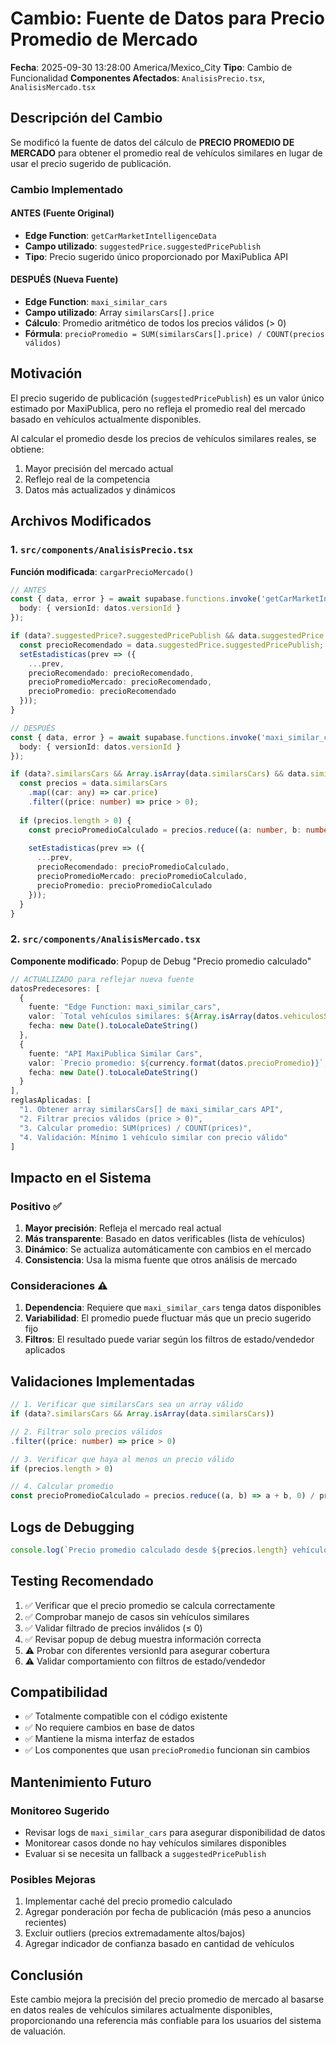 # Cambio: Fuente de Datos para Precio Promedio de Mercado

**Fecha**: 2025-09-30 13:28:00 America/Mexico_City
**Tipo**: Cambio de Funcionalidad
**Componentes Afectados**: `AnalisisPrecio.tsx`, `AnalisisMercado.tsx`

## Descripción del Cambio

Se modificó la fuente de datos del cálculo de **PRECIO PROMEDIO DE MERCADO** para obtener el promedio real de vehículos similares en lugar de usar el precio sugerido de publicación.

### Cambio Implementado

#### ANTES (Fuente Original)
- **Edge Function**: `getCarMarketIntelligenceData`
- **Campo utilizado**: `suggestedPrice.suggestedPricePublish`
- **Tipo**: Precio sugerido único proporcionado por MaxiPublica API

#### DESPUÉS (Nueva Fuente)
- **Edge Function**: `maxi_similar_cars`
- **Campo utilizado**: Array `similarsCars[].price`
- **Cálculo**: Promedio aritmético de todos los precios válidos (> 0)
- **Fórmula**: `precioPromedio = SUM(similarsCars[].price) / COUNT(precios válidos)`

## Motivación

El precio sugerido de publicación (`suggestedPricePublish`) es un valor único estimado por MaxiPublica, pero no refleja el promedio real del mercado basado en vehículos actualmente disponibles. 

Al calcular el promedio desde los precios de vehículos similares reales, se obtiene:
1. Mayor precisión del mercado actual
2. Reflejo real de la competencia
3. Datos más actualizados y dinámicos

## Archivos Modificados

### 1. `src/components/AnalisisPrecio.tsx`

**Función modificada**: `cargarPrecioMercado()`

```typescript
// ANTES
const { data, error } = await supabase.functions.invoke('getCarMarketIntelligenceData', {
  body: { versionId: datos.versionId }
});

if (data?.suggestedPrice?.suggestedPricePublish && data.suggestedPrice.suggestedPricePublish > 0) {
  const precioRecomendado = data.suggestedPrice.suggestedPricePublish;
  setEstadisticas(prev => ({
    ...prev,
    precioRecomendado: precioRecomendado,
    precioPromedioMercado: precioRecomendado,
    precioPromedio: precioRecomendado
  }));
}

// DESPUÉS
const { data, error } = await supabase.functions.invoke('maxi_similar_cars', {
  body: { versionId: datos.versionId }
});

if (data?.similarsCars && Array.isArray(data.similarsCars) && data.similarsCars.length > 0) {
  const precios = data.similarsCars
    .map((car: any) => car.price)
    .filter((price: number) => price > 0);
  
  if (precios.length > 0) {
    const precioPromedioCalculado = precios.reduce((a: number, b: number) => a + b, 0) / precios.length;
    
    setEstadisticas(prev => ({
      ...prev,
      precioRecomendado: precioPromedioCalculado,
      precioPromedioMercado: precioPromedioCalculado,
      precioPromedio: precioPromedioCalculado
    }));
  }
}
```

### 2. `src/components/AnalisisMercado.tsx`

**Componente modificado**: Popup de Debug "Precio promedio calculado"

```typescript
// ACTUALIZADO para reflejar nueva fuente
datosPredecesores: [
  {
    fuente: "Edge Function: maxi_similar_cars",
    valor: `Total vehículos similares: ${Array.isArray(datos.vehiculosSimilares) ? datos.vehiculosSimilares.length : datos.vehiculosSimilares || 0}`,
    fecha: new Date().toLocaleDateString()
  },
  {
    fuente: "API MaxiPublica Similar Cars",
    valor: `Precio promedio: ${currency.format(datos.precioPromedio)}`,
    fecha: new Date().toLocaleDateString()
  }
],
reglasAplicadas: [
  "1. Obtener array similarsCars[] de maxi_similar_cars API",
  "2. Filtrar precios válidos (price > 0)",
  "3. Calcular promedio: SUM(prices) / COUNT(prices)",
  "4. Validación: Mínimo 1 vehículo similar con precio válido"
]
```

## Impacto en el Sistema

### Positivo ✅
1. **Mayor precisión**: Refleja el mercado real actual
2. **Más transparente**: Basado en datos verificables (lista de vehículos)
3. **Dinámico**: Se actualiza automáticamente con cambios en el mercado
4. **Consistencia**: Usa la misma fuente que otros análisis de mercado

### Consideraciones ⚠️
1. **Dependencia**: Requiere que `maxi_similar_cars` tenga datos disponibles
2. **Variabilidad**: El promedio puede fluctuar más que un precio sugerido fijo
3. **Filtros**: El resultado puede variar según los filtros de estado/vendedor aplicados

## Validaciones Implementadas

```typescript
// 1. Verificar que similarsCars sea un array válido
if (data?.similarsCars && Array.isArray(data.similarsCars))

// 2. Filtrar solo precios válidos
.filter((price: number) => price > 0)

// 3. Verificar que haya al menos un precio válido
if (precios.length > 0)

// 4. Calcular promedio
const precioPromedioCalculado = precios.reduce((a, b) => a + b, 0) / precios.length;
```

## Logs de Debugging

```typescript
console.log(`Precio promedio calculado desde ${precios.length} vehículos similares:`, precioPromedioCalculado);
```

## Testing Recomendado

1. ✅ Verificar que el precio promedio se calcula correctamente
2. ✅ Comprobar manejo de casos sin vehículos similares
3. ✅ Validar filtrado de precios inválidos (≤ 0)
4. ✅ Revisar popup de debug muestra información correcta
5. ⚠️ Probar con diferentes versionId para asegurar cobertura
6. ⚠️ Validar comportamiento con filtros de estado/vendedor

## Compatibilidad

- ✅ Totalmente compatible con el código existente
- ✅ No requiere cambios en base de datos
- ✅ Mantiene la misma interfaz de estados
- ✅ Los componentes que usan `precioPromedio` funcionan sin cambios

## Mantenimiento Futuro

### Monitoreo Sugerido
- Revisar logs de `maxi_similar_cars` para asegurar disponibilidad de datos
- Monitorear casos donde no hay vehículos similares disponibles
- Evaluar si se necesita un fallback a `suggestedPricePublish`

### Posibles Mejoras
1. Implementar caché del precio promedio calculado
2. Agregar ponderación por fecha de publicación (más peso a anuncios recientes)
3. Excluir outliers (precios extremadamente altos/bajos)
4. Agregar indicador de confianza basado en cantidad de vehículos

## Conclusión

Este cambio mejora la precisión del precio promedio de mercado al basarse en datos reales de vehículos similares actualmente disponibles, proporcionando una referencia más confiable para los usuarios del sistema de valuación.
